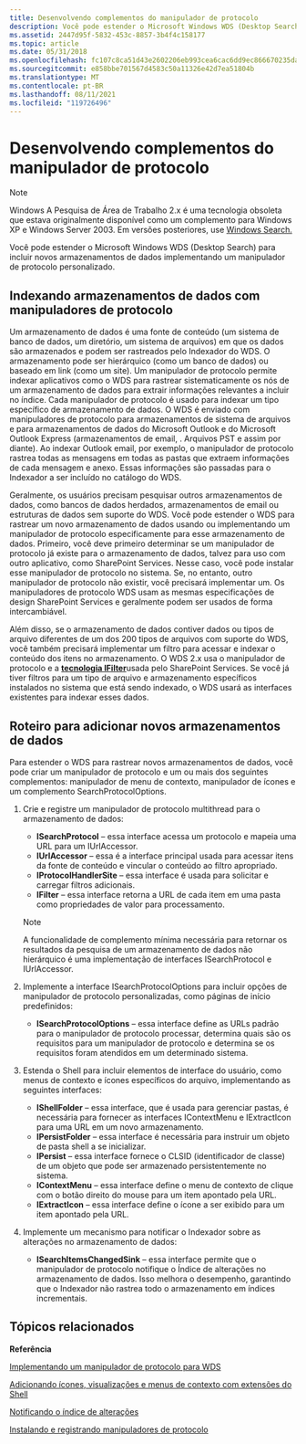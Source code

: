```yaml
---
title: Desenvolvendo complementos do manipulador de protocolo
description: Você pode estender o Microsoft Windows WDS (Desktop Search) para incluir novos armazenamentos de dados implementando um manipulador de protocolo personalizado.
ms.assetid: 2447d95f-5832-453c-8857-3b4f4c158177
ms.topic: article
ms.date: 05/31/2018
ms.openlocfilehash: fc107c8ca51d43e2602206eb993cea6cac6dd9ec866670235daf7fb81452f5e6
ms.sourcegitcommit: e858bbe701567d4583c50a11326e42d7ea51804b
ms.translationtype: MT
ms.contentlocale: pt-BR
ms.lasthandoff: 08/11/2021
ms.locfileid: "119726496"
---
```

# <a name="developing-protocol-handler-add-ins"></a>Desenvolvendo complementos do manipulador de protocolo

> [!NOTE]
> Windows A Pesquisa de Área de Trabalho 2.x é uma tecnologia obsoleta que estava originalmente disponível como um complemento para Windows XP e Windows Server 2003. Em versões posteriores, use [Windows Search.](../search/-search-3x-wds-overview.md)

Você pode estender o Microsoft Windows WDS (Desktop Search) para incluir novos armazenamentos de dados implementando um manipulador de protocolo personalizado.

## <a name="indexing-data-stores-with-protocol-handlers"></a>Indexando armazenamentos de dados com manipuladores de protocolo

Um armazenamento de dados é uma fonte de conteúdo (um sistema de banco de dados, um diretório, um sistema de arquivos) em que os dados são armazenados e podem ser rastreados pelo Indexador do WDS. O armazenamento pode ser hierárquico (como um banco de dados) ou baseado em link (como um site). Um manipulador de protocolo permite indexar aplicativos como o WDS para rastrear sistematicamente os nós de um armazenamento de dados para extrair informações relevantes a incluir no índice. Cada manipulador de protocolo é usado para indexar um tipo específico de armazenamento de dados. O WDS é enviado com manipuladores de protocolo para armazenamentos de sistema de arquivos e para armazenamentos de dados do Microsoft Outlook e do Microsoft Outlook Express (armazenamentos de email, . Arquivos PST e assim por diante). Ao indexar Outlook email, por exemplo, o manipulador de protocolo rastrea todas as mensagens em todas as pastas que extraem informações de cada mensagem e anexo. Essas informações são passadas para o Indexador a ser incluído no catálogo do WDS.

Geralmente, os usuários precisam pesquisar outros armazenamentos de dados, como bancos de dados herdados, armazenamentos de email ou estruturas de dados sem suporte do WDS. Você pode estender o WDS para rastrear um novo armazenamento de dados usando ou implementando um manipulador de protocolo especificamente para esse armazenamento de dados. Primeiro, você deve primeiro determinar se um manipulador de protocolo já existe para o armazenamento de dados, talvez para uso com outro aplicativo, como SharePoint Services. Nesse caso, você pode instalar esse manipulador de protocolo no sistema. Se, no entanto, outro manipulador de protocolo não existir, você precisará implementar um. Os manipuladores de protocolo WDS usam as mesmas especificações de design SharePoint Services e geralmente podem ser usados de forma intercambiável.

Além disso, se o armazenamento de dados contiver dados ou tipos de arquivo diferentes de um dos 200 tipos de arquivos com suporte do WDS, você também precisará implementar um filtro para acessar e indexar o conteúdo dos itens no armazenamento. O WDS 2.x usa o manipulador de protocolo e a [**tecnologia IFilter**](/windows/desktop/api/filter/nn-filter-ifilter)usada pelo SharePoint Services. Se você já tiver filtros para um tipo de arquivo e armazenamento específicos instalados no sistema que está sendo indexado, o WDS usará as interfaces existentes para indexar esses dados.

 

## <a name="roadmap-to-adding-new-data-stores"></a>Roteiro para adicionar novos armazenamentos de dados

Para estender o WDS para rastrear novos armazenamentos de dados, você pode criar um manipulador de protocolo e um ou mais dos seguintes complementos: manipulador de menu de contexto, manipulador de ícones e um complemento SearchProtocolOptions.

1.  Crie e registre um manipulador de protocolo multithread para o armazenamento de dados:
    -   **ISearchProtocol** – essa interface acessa um protocolo e mapeia uma URL para um IUrlAccessor.
    -   **IUrlAccessor** – essa é a interface principal usada para acessar itens da fonte de conteúdo e vincular o conteúdo ao filtro apropriado.
    -   **IProtocolHandlerSite** – essa interface é usada para solicitar e carregar filtros adicionais.
    -   **IFilter** – essa interface retorna a URL de cada item em uma pasta como propriedades de valor para processamento.

    > [!Note]
    >
    > A funcionalidade de complemento mínima necessária para retornar os resultados da pesquisa de um armazenamento de dados não hierárquico é uma implementação de interfaces ISearchProtocol e IUrlAccessor.

     

2.  Implemente a interface ISearchProtocolOptions para incluir opções de manipulador de protocolo personalizadas, como páginas de início predefinidos:
    -   **ISearchProtocolOptions** – essa interface define as URLs padrão para o manipulador de protocolo processar, determina quais são os requisitos para um manipulador de protocolo e determina se os requisitos foram atendidos em um determinado sistema.
3.  Estenda o Shell para incluir elementos de interface do usuário, como menus de contexto e ícones específicos do arquivo, implementando as seguintes interfaces:
    -   **IShellFolder** – essa interface, que é usada para gerenciar pastas, é necessária para fornecer as interfaces IContextMenu e IExtractIcon para uma URL em um novo armazenamento.
    -   **IPersistFolder** – essa interface é necessária para instruir um objeto de pasta shell a se inicializar.
    -   **IPersist** – essa interface fornece o CLSID (identificador de classe) de um objeto que pode ser armazenado persistentemente no sistema.
    -   **IContextMenu** – essa interface define o menu de contexto de clique com o botão direito do mouse para um item apontado pela URL.
    -   **IExtractIcon** – essa interface define o ícone a ser exibido para um item apontado pela URL.
4.  Implemente um mecanismo para notificar o Indexador sobre as alterações no armazenamento de dados:
    -   **ISearchItemsChangedSink** – essa interface permite que o manipulador de protocolo notifique o Índice de alterações no armazenamento de dados. Isso melhora o desempenho, garantindo que o Indexador não rastrea todo o armazenamento em índices incrementais.

## <a name="related-topics"></a>Tópicos relacionados

<dl> <dt>

**Referência**
</dt> <dt>

[Implementando um manipulador de protocolo para WDS](-search-2x-wds-phimplementing.md)
</dt> <dt>

[Adicionando ícones, visualizações e menus de contexto com extensões do Shell](-search-2x-wds-ph-ui-extensions.md)
</dt> <dt>

[Notificando o índice de alterações](-search-2x-wds-notifyingofchanges.md)
</dt> <dt>

[Instalando e registrando manipuladores de protocolo](-search-2x-wds-ph-install-registration.md)
</dt> </dl>

 

 